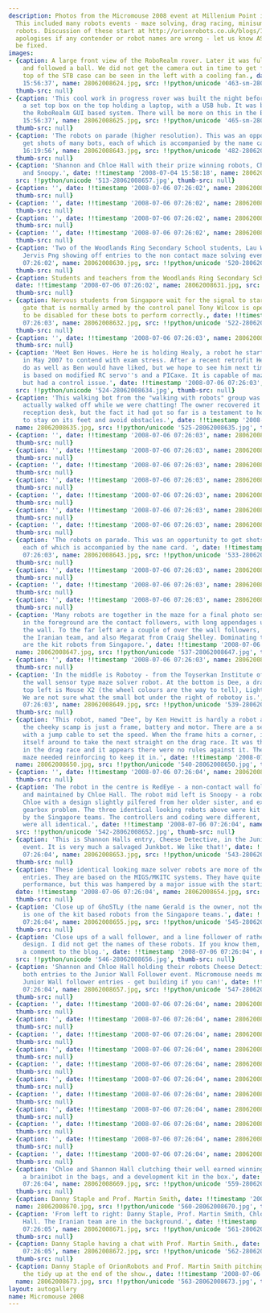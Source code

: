 ```yaml
---
description: Photos from the Micromouse 2008 event at Millenium Point in Birmingham.
  This included many robots events - maze solving, drag racing, minisumo and walking
  robots. Discussion of these start at http://orionrobots.co.uk/blogs/1/185. OrionRobots
  apologises if any contender or robot names are wrong - let us know ASAP and it will
  be fixed.
images:
- {caption: A large front view of the RoboRealm rover. Later it was fully assembled
    and followed a ball. We did not get the camera out in time to get footage. The
    top of the STB case can be seen in the left with a cooling fan., date: !!timestamp '2008-07-02
    15:56:37', name: 28062008624.jpg, src: !!python/unicode '463-sm-28062008624.jpg',
  thumb-src: null}
- {caption: 'This cool work in progress rover was built the night before. That is
    a set top box on the top holding a laptop, with a USB hub. It was built to demo
    the RoboRealm GUI based system. There will be more on this in the Blog.', date: !!timestamp '2008-07-02
    15:56:37', name: 28062008625.jpg, src: !!python/unicode '465-sm-28062008625.jpg',
  thumb-src: null}
- {caption: 'The robots on parade (higher resolution). This was an opportunity to
    get shots of many bots, each of which is accompanied by the name card.', date: !!timestamp '2008-07-02
    16:19:56', name: 28062008643.jpg, src: !!python/unicode '482-28062008643.jpg',
  thumb-src: null}
- {caption: 'Shannon and Chloe Hall with their prize winning robots, Cheese Detective
    and Snoopy.', date: !!timestamp '2008-07-04 15:58:18', name: 28062008657.jpg,
  src: !!python/unicode '513-28062008657.jpg', thumb-src: null}
- {caption: '', date: !!timestamp '2008-07-06 07:26:02', name: 28062008626.jpg, src: !!python/unicode '516-28062008626.jpg',
  thumb-src: null}
- {caption: '', date: !!timestamp '2008-07-06 07:26:02', name: 28062008627.jpg, src: !!python/unicode '517-28062008627.jpg',
  thumb-src: null}
- {caption: '', date: !!timestamp '2008-07-06 07:26:02', name: 28062008628.jpg, src: !!python/unicode '518-28062008628.jpg',
  thumb-src: null}
- {caption: '', date: !!timestamp '2008-07-06 07:26:02', name: 28062008629.jpg, src: !!python/unicode '519-28062008629.jpg',
  thumb-src: null}
- {caption: 'Two of the Woodlands Ring Secondary School students, Lau Wen Hau and
    Jervis Png showing off entries to the non contact maze solving events. ', date: !!timestamp '2008-07-06
    07:26:02', name: 28062008630.jpg, src: !!python/unicode '520-28062008630.jpg',
  thumb-src: null}
- {caption: Students and teachers from the Woodlands Ring Secondary School from Singapore.,
  date: !!timestamp '2008-07-06 07:26:02', name: 28062008631.jpg, src: !!python/unicode '521-28062008631.jpg',
  thumb-src: null}
- {caption: Nervous students from Singapore wait for the signal to start. The starting
    gate that is normally armed by the control panel Tony Wilcox is operating has
    to be disabled for these bots to perform correctly., date: !!timestamp '2008-07-06
    07:26:03', name: 28062008632.jpg, src: !!python/unicode '522-28062008632.jpg',
  thumb-src: null}
- {caption: '', date: !!timestamp '2008-07-06 07:26:03', name: 28062008633.jpg, src: !!python/unicode '523-28062008633.jpg',
  thumb-src: null}
- {caption: 'Meet Ben Howes. Here he is holding Healy, a robot he started building
    in May 2007 to contend with exam stress. After a recent retrofit Healy did not
    do as well as Ben would have liked, but we hope to see him next time. the robot
    is based on modified RC servo''s and a PICaxe. It is capable of maze solving,
    but had a control issue.', date: !!timestamp '2008-07-06 07:26:03', name: 28062008634.jpg,
  src: !!python/unicode '524-28062008634.jpg', thumb-src: null}
- {caption: 'This walking bot from the "walking with robots" group was so good it
    actually walked off while we were chatting! The owner recovered it at the ThinkTank
    reception desk, but the fact it had got so far is a testament to how well it manages
    to stay on its feet and avoid obstacles.', date: !!timestamp '2008-07-06 07:26:03',
  name: 28062008635.jpg, src: !!python/unicode '525-28062008635.jpg', thumb-src: null}
- {caption: '', date: !!timestamp '2008-07-06 07:26:03', name: 28062008636.jpg, src: !!python/unicode '526-28062008636.jpg',
  thumb-src: null}
- {caption: '', date: !!timestamp '2008-07-06 07:26:03', name: 28062008637.jpg, src: !!python/unicode '527-28062008637.jpg',
  thumb-src: null}
- {caption: '', date: !!timestamp '2008-07-06 07:26:03', name: 28062008638.jpg, src: !!python/unicode '528-28062008638.jpg',
  thumb-src: null}
- {caption: '', date: !!timestamp '2008-07-06 07:26:03', name: 28062008639.jpg, src: !!python/unicode '529-28062008639.jpg',
  thumb-src: null}
- {caption: '', date: !!timestamp '2008-07-06 07:26:03', name: 28062008640.jpg, src: !!python/unicode '530-28062008640.jpg',
  thumb-src: null}
- {caption: '', date: !!timestamp '2008-07-06 07:26:03', name: 28062008641.jpg, src: !!python/unicode '531-28062008641.jpg',
  thumb-src: null}
- {caption: '', date: !!timestamp '2008-07-06 07:26:03', name: 28062008642.jpg, src: !!python/unicode '532-28062008642.jpg',
  thumb-src: null}
- {caption: 'The robots on parade. This was an opportunity to get shots of many bots,
    each of which is accompanied by the name card. ', date: !!timestamp '2008-07-06
    07:26:03', name: 28062008643.jpg, src: !!python/unicode '533-28062008643.jpg',
  thumb-src: null}
- {caption: '', date: !!timestamp '2008-07-06 07:26:03', name: 28062008644.jpg, src: !!python/unicode '534-28062008644.jpg',
  thumb-src: null}
- {caption: '', date: !!timestamp '2008-07-06 07:26:03', name: 28062008645.jpg, src: !!python/unicode '535-28062008645.jpg',
  thumb-src: null}
- {caption: '', date: !!timestamp '2008-07-06 07:26:03', name: 28062008646.jpg, src: !!python/unicode '536-28062008646.jpg',
  thumb-src: null}
- {caption: 'Many robots are together in the maze for a final photo session. The ones
    in the foreground are the contact followers, with long appendages used to feel
    the wall. To the far left are a couple of over the wall followers, Robotoy from
    the Iranian team, and also Megarat from Craig Shelley. Dominating the far background
    are the kit robots from Singapore.', date: !!timestamp '2008-07-06 07:26:03',
  name: 28062008647.jpg, src: !!python/unicode '537-28062008647.jpg', thumb-src: null}
- {caption: '', date: !!timestamp '2008-07-06 07:26:03', name: 28062008648.jpg, src: !!python/unicode '538-28062008648.jpg',
  thumb-src: null}
- {caption: 'In the middle is Robotoy - from the Toyserkan Institute of Iran. An over
    the wall sensor type maze solver robot. At the bottom is Dee, a drag race bot,
    top left is Mouse X2 (the wheel colours are the way to tell), Lightning and PICone.
    We are not sure what the small bot under the right of robotoy is.', date: !!timestamp '2008-07-06
    07:26:03', name: 28062008649.jpg, src: !!python/unicode '539-28062008649.jpg',
  thumb-src: null}
- {caption: 'This robot, named "Dee", by Ken Hewitt is hardly a robot at all. in fact,
    the cheeky scamp is just a frame, battery and motor. There are a set of resistors
    with a jump cable to set the speed. When the frame hits a corner, it will knock
    itself around to take the next straight on the drag race. It was the fastest thing
    in the drag race and it appears there were no rules against it. The edges of the
    maze needed reinforcing to keep it in.', date: !!timestamp '2008-07-06 07:26:03',
  name: 28062008650.jpg, src: !!python/unicode '540-28062008650.jpg', thumb-src: null}
- {caption: '', date: !!timestamp '2008-07-06 07:26:04', name: 28062008651.jpg, src: !!python/unicode '541-28062008651.jpg',
  thumb-src: null}
- {caption: 'The robot in the centre is RedEye - a non-contact wall follower inherited
    and maintained by Chloe Hall. The robot mid left is Snoopy - a robot built by
    Chloe with a design slightly pilfered from her older sister, and exhibiting a
    gearbox problem. The three identical looking robots above were kit robots brought
    by the Singapore teams. The controllers and coding were different, but the chassis
    were all identical.', date: !!timestamp '2008-07-06 07:26:04', name: 28062008652.jpg,
  src: !!python/unicode '542-28062008652.jpg', thumb-src: null}
- {caption: 'This is Shannon Halls entry, Cheese Detective, in the Junior Wall follower
    event. It is very much a salvaged Junkbot. We like that!', date: !!timestamp '2008-07-06
    07:26:04', name: 28062008653.jpg, src: !!python/unicode '543-28062008653.jpg',
  thumb-src: null}
- {caption: 'These identical looking maze solver robots are more of the Singapore
    entries. They are based on the MIGS/MKITC systems. They have quite respectable
    performance, but this was hampered by a major issue with the starting gate.',
  date: !!timestamp '2008-07-06 07:26:04', name: 28062008654.jpg, src: !!python/unicode '544-28062008654.jpg',
  thumb-src: null}
- {caption: 'Close up of GhoSTLy (the name Gerald is the owner, not the bot). This
    is one of the kit based robots from the Singapore teams.', date: !!timestamp '2008-07-06
    07:26:04', name: 28062008655.jpg, src: !!python/unicode '545-28062008655.jpg',
  thumb-src: null}
- {caption: 'Close ups of a wall follower, and a line follower of rather interesting
    design. I did not get the names of these robots. If you know them, please post
    a comment to the blog.', date: !!timestamp '2008-07-06 07:26:04', name: 28062008656.jpg,
  src: !!python/unicode '546-28062008656.jpg', thumb-src: null}
- {caption: 'Shannon and Chloe Hall holding their robots Cheese Detective and Snoopy,
    both entries to the Junior Wall Follower event. Micromouse needs more non school
    Junior Wall follower entries - get building if you can!', date: !!timestamp '2008-07-06
    07:26:04', name: 28062008657.jpg, src: !!python/unicode '547-28062008657.jpg',
  thumb-src: null}
- {caption: '', date: !!timestamp '2008-07-06 07:26:04', name: 28062008658.jpg, src: !!python/unicode '548-28062008658.jpg',
  thumb-src: null}
- {caption: '', date: !!timestamp '2008-07-06 07:26:04', name: 28062008659.jpg, src: !!python/unicode '549-28062008659.jpg',
  thumb-src: null}
- {caption: '', date: !!timestamp '2008-07-06 07:26:04', name: 28062008660.jpg, src: !!python/unicode '550-28062008660.jpg',
  thumb-src: null}
- {caption: '', date: !!timestamp '2008-07-06 07:26:04', name: 28062008661.jpg, src: !!python/unicode '551-28062008661.jpg',
  thumb-src: null}
- {caption: '', date: !!timestamp '2008-07-06 07:26:04', name: 28062008662.jpg, src: !!python/unicode '552-28062008662.jpg',
  thumb-src: null}
- {caption: '', date: !!timestamp '2008-07-06 07:26:04', name: 28062008663.jpg, src: !!python/unicode '553-28062008663.jpg',
  thumb-src: null}
- {caption: '', date: !!timestamp '2008-07-06 07:26:04', name: 28062008664.jpg, src: !!python/unicode '554-28062008664.jpg',
  thumb-src: null}
- {caption: '', date: !!timestamp '2008-07-06 07:26:04', name: 28062008665.jpg, src: !!python/unicode '555-28062008665.jpg',
  thumb-src: null}
- {caption: '', date: !!timestamp '2008-07-06 07:26:04', name: 28062008666.jpg, src: !!python/unicode '556-28062008666.jpg',
  thumb-src: null}
- {caption: '', date: !!timestamp '2008-07-06 07:26:04', name: 28062008667.jpg, src: !!python/unicode '557-28062008667.jpg',
  thumb-src: null}
- {caption: '', date: !!timestamp '2008-07-06 07:26:04', name: 28062008668.jpg, src: !!python/unicode '558-28062008668.jpg',
  thumb-src: null}
- {caption: 'Chloe and Shannon Hall clutching their well earned winnings. There is
    a brainibot in the bags, and a development kit in the box.', date: !!timestamp '2008-07-06
    07:26:04', name: 28062008669.jpg, src: !!python/unicode '559-28062008669.jpg',
  thumb-src: null}
- {caption: Danny Staple and Prof. Martin Smith, date: !!timestamp '2008-07-06 07:26:05',
  name: 28062008670.jpg, src: !!python/unicode '560-28062008670.jpg', thumb-src: null}
- {caption: 'From left to right: Danny Staple, Prof. Martin Smith, Chloe Hall, Shannon
    Hall. The Iranian team are in the background.', date: !!timestamp '2008-07-06
    07:26:05', name: 28062008671.jpg, src: !!python/unicode '561-28062008671.jpg',
  thumb-src: null}
- {caption: Danny Staple having a chat with Prof. Martin Smith., date: !!timestamp '2008-07-06
    07:26:05', name: 28062008672.jpg, src: !!python/unicode '562-28062008672.jpg',
  thumb-src: null}
- {caption: Danny Staple of OrionRobots and Prof. Martin Smith pitching in during
    the tidy up at the end of the show., date: !!timestamp '2008-07-06 07:26:05',
  name: 28062008673.jpg, src: !!python/unicode '563-28062008673.jpg', thumb-src: null}
layout: autogallery
name: Micromouse 2008
---
```

